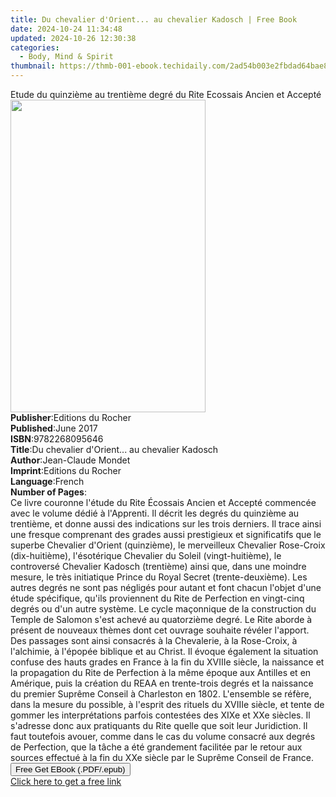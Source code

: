 ```yaml
---
title: Du chevalier d'Orient... au chevalier Kadosch | Free Book
date: 2024-10-24 11:34:48
updated: 2024-10-26 12:30:38
categories:
  - Body, Mind & Spirit
thumbnail: https://thmb-001-ebook.techidaily.com/2ad54b003e2fbdad64bae86bcb13a21af65d631e7073451859cce28eb9815d1b.jpg
---
```

<main id="book-container">
  <div class="flex flex-col">
    <div class="book-brief flex-1 py-6 px-4 sm:p-6 md:py-10 md:px-8">
      <!-- brief-->
      <div class="book-brief-main">
        Etude du quinzième au trentième degré du Rite Ecossais Ancien et Accepté
      </div>
    </div>
    <div
      class="book-meta-info flex-1 grid gap-4 col-start-1 col-end-3 row-start-1 sm:mb-6 sm:grid-cols-4 lg:gap-6 lg:col-start-2 lg:row-end-6 lg:row-span-6 lg:mb-0"
    >
      <div
        class="book-meta-info-left place-content-center mt-4 p-4 text-sm leading-6 col-start-2 col-span-2 dark:text-slate-400"
      >
        <img
          class="w-full h-500 object-cover rounded-lg sm:h-255 sm:col-span-2 lg:col-span-full"
          src="https://img-001-ebook.techidaily.com/368dc24b4339c6dabca1d74d3ca69e868f2f009acb373746a5ffb47e0c8c3e58.jpg"
          alt=""
          width="312"
          height="500"
        />
      </div>
      <div
        class="book-meta-info-right mt-2 col-start-1 row-start-2 col-span-3 self-center"
      >
        <!-- meta data  -->
        <div class="flex flex-col px-4 md:px-8">
          <div class="flex-1">
            <strong>Publisher</strong>:<span class="px-2"
              >Editions du Rocher</span
            >
          </div>
          <div class="flex-1">
            <strong>Published</strong>:<span class="px-2">June 2017</span>
          </div>
          <div class="flex-1">
            <strong>ISBN</strong>:<span class="px-2">9782268095646</span>
          </div>
          <div class="flex-1">
            <strong>Title</strong>:<span class="px-2"
              >Du chevalier d&#39;Orient... au chevalier Kadosch</span
            >
          </div>
          <div class="flex-1">
            <strong>Author</strong>:<span class="px-2">Jean-Claude Mondet</span>
          </div>
          <div class="flex-1">
            <strong>Imprint</strong>:<span class="px-2"
              >Editions du Rocher</span
            >
          </div>
          <div class="flex-1">
            <strong>Language</strong>:<span class="px-2">French</span>
          </div>
          <div class="flex-1">
            <strong>Number of Pages</strong>:<span class="px-2"></span>
          </div>
        </div>
      </div>
    </div>
    <div class="book-description flex-1 py-6 px-4 sm:p-6 md:py-10 md:px-8">
      <div class="book-description-main">
        <div accordion-content="" id="description">
          Ce livre couronne l'étude du Rite Écossais Ancien et Accepté commencée
          avec le volume dédié à l'Apprenti. Il décrit les degrés du quinzième
          au trentième, et donne aussi des indications sur les trois derniers.
          Il trace ainsi une fresque comprenant des grades aussi prestigieux et
          significatifs que le superbe Chevalier d'Orient (quinzième), le
          merveilleux Chevalier Rose-Croix (dix-huitième), l'ésotérique
          Chevalier du Soleil (vingt-huitième), le controversé Chevalier Kadosch
          (trentième) ainsi que, dans une moindre mesure, le très initiatique
          Prince du Royal Secret (trente-deuxième). Les autres degrés ne sont
          pas négligés pour autant et font chacun l'objet d'une étude
          spécifique, qu'ils proviennent du Rite de Perfection en vingt-cinq
          degrés ou d'un autre système. Le cycle maçonnique de la construction
          du Temple de Salomon s'est achevé au quatorzième degré. Le Rite aborde
          à présent de nouveaux thèmes dont cet ouvrage souhaite révéler
          l'apport. Des passages sont ainsi consacrés à la Chevalerie, à la
          Rose-Croix, à l'alchimie, à l'épopée biblique et au Christ. Il évoque
          également la situation confuse des hauts grades en France à la fin du
          XVIIIe siècle, la naissance et la propagation du Rite de Perfection à
          la même époque aux Antilles et en Amérique, puis la création du REAA
          en trente-trois degrés et la naissance du premier Suprême Conseil à
          Charleston en 1802. L'ensemble se réfère, dans la mesure du possible,
          à l'esprit des rituels du XVIIIe siècle, et tente de gommer les
          interprétations parfois contestées des XIXe et XXe siècles. Il
          s'adresse donc aux pratiquants du Rite quelle que soit leur
          Juridiction. Il faut toutefois avouer, comme dans le cas du volume
          consacré aux degrés de Perfection, que la tâche a été grandement
          facilitée par le retour aux sources effectué à la fin du XXe siècle
          par le Suprême Conseil de France.
        </div>
        <div class="accordion-fader"></div>
      </div>
    </div>
    <div class="book-excerpts flex-1 py-6 px-4 sm:p-6 md:py-10 md:px-8"></div>
    <div
      class="book-about-author flex-1 py-6 px-4 sm:p-6 md:py-10 md:px-8"
    ></div>
    <div class="book-free-get flex-1 py-6 px-4 sm:p-6 md:py-10 md:px-8">
      <button
        id="btn-free-get"
        class="bg-blue-500 hover:bg-blue-700 text-white font-bold py-2 px-4 rounded"
      >
        Free Get EBook (.PDF/.epub)
      </button>
      <div id="countdown-display" class="px-2 text-lg mt-2"></div>
      <a
        id="free-link"
        class="hidden bg-blue-500 hover:bg-blue-700 text-white font-bold py-2 px-4 rounded"
        href="https://www.ebooks.com/en-us/book/95868942/du-chevalier-d-orient-au-chevalier-kadosch/jean-claude-mondet/"
        target="_blank"
        >Click here to get a free link</a
      >
    </div>
    <script>
      let countdownTime = 0;
      let countdownInterval = null;
      document
        .getElementById('btn-free-get')
        .addEventListener('click', startCountdown);
      function startCountdown() {
        countdownTime = new Date().getTime() + 60000 * 3;
        countdownInterval = setInterval(updateCountdown, 1000);
        document.getElementById('btn-free-get').disabled = true;
        document
          .getElementById('btn-free-get')
          .classList.add('bg-gray-500', 'cursor-not-allowed');
      }
      function updateCountdown() {
        let currentTime = new Date().getTime();
        let timeLeft = countdownTime - currentTime;
        let secondsLeft = Math.floor(timeLeft / 1000);
        document.getElementById('countdown-display').innerHTML =
          `Remaining time: ${secondsLeft} seconds.`;
        if (secondsLeft <= 0) {
          clearInterval(countdownInterval);
          document.getElementById('btn-free-get').classList.add('hidden');
          document.getElementById('free-link').classList.remove('hidden');
          document.getElementById('countdown-display').innerHTML = '';
        }
      }
    </script>
  </div>
</main>
